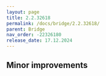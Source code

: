 ```yaml
---
layout: page
title: 2.2.32618
permalink: /docs/bridge/2.2.32618/
parent: Bridge
nav_order: -22326180
release_date: 17.12.2024
---
```


## Minor improvements
